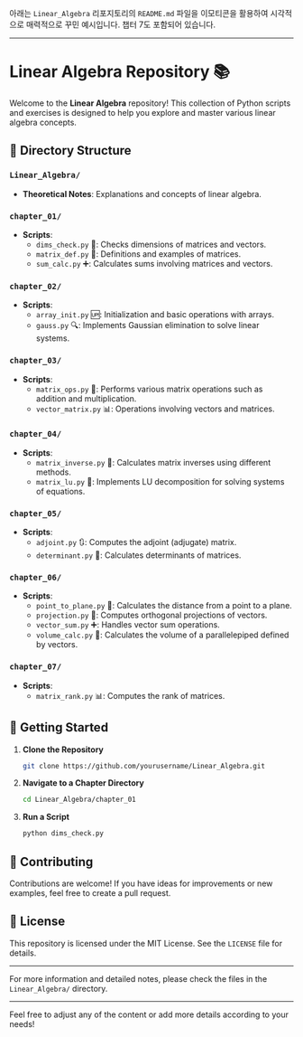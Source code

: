 아래는 `Linear_Algebra` 리포지토리의 `README.md` 파일을 이모티콘을 활용하여 시각적으로 매력적으로 꾸민 예시입니다. 챕터 7도 포함되어 있습니다.

---

# Linear Algebra Repository 📚

Welcome to the **Linear Algebra** repository! This collection of Python scripts and exercises is designed to help you explore and master various linear algebra concepts.

## 📁 Directory Structure

### `Linear_Algebra/` 
- **Theoretical Notes**: Explanations and concepts of linear algebra.

### `chapter_01/`
- **Scripts**:
  - `dims_check.py` 🧮: Checks dimensions of matrices and vectors.
  - `matrix_def.py` 📐: Definitions and examples of matrices.
  - `sum_calc.py` ➕: Calculates sums involving matrices and vectors.

### `chapter_02/`
- **Scripts**:
  - `array_init.py` 🆙: Initialization and basic operations with arrays.
  - `gauss.py` 🔍: Implements Gaussian elimination to solve linear systems.

### `chapter_03/`
- **Scripts**:
  - `matrix_ops.py` 🔢: Performs various matrix operations such as addition and multiplication.
  - `vector_matrix.py` 📊: Operations involving vectors and matrices.

### `chapter_04/`
- **Scripts**:
  - `matrix_inverse.py` 🔄: Calculates matrix inverses using different methods.
  - `matrix_lu.py` 🔢: Implements LU decomposition for solving systems of equations.

### `chapter_05/`
- **Scripts**:
  - `adjoint.py` 🔃: Computes the adjoint (adjugate) matrix.
  - `determinant.py` 🔢: Calculates determinants of matrices.

### `chapter_06/`
- **Scripts**:
  - `point_to_plane.py` 📍: Calculates the distance from a point to a plane.
  - `projection.py` 📐: Computes orthogonal projections of vectors.
  - `vector_sum.py` ➕: Handles vector sum operations.
  - `volume_calc.py` 📏: Calculates the volume of a parallelepiped defined by vectors.

### `chapter_07/`
- **Scripts**:
  - `matrix_rank.py` 📊: Computes the rank of matrices.

## 🚀 Getting Started

1. **Clone the Repository**

   ```bash
   git clone https://github.com/yourusername/Linear_Algebra.git
   ```

2. **Navigate to a Chapter Directory**

   ```bash
   cd Linear_Algebra/chapter_01
   ```

3. **Run a Script**

   ```bash
   python dims_check.py
   ```

## 🤝 Contributing

Contributions are welcome! If you have ideas for improvements or new examples, feel free to create a pull request.

## 📜 License

This repository is licensed under the MIT License. See the `LICENSE` file for details.

---

For more information and detailed notes, please check the files in the `Linear_Algebra/` directory.

---

Feel free to adjust any of the content or add more details according to your needs!
